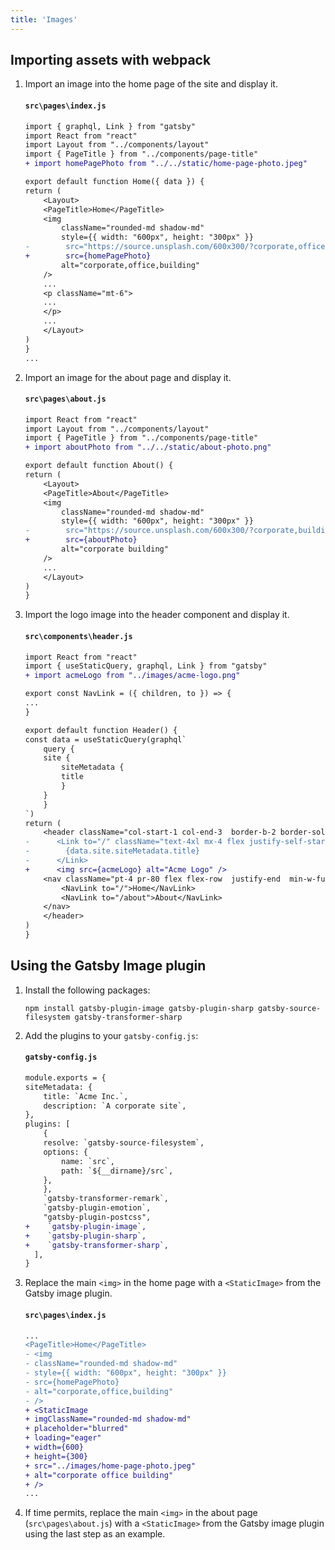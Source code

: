 ```yaml
---
title: 'Images'
---
```


## Importing assets with webpack

1. Import an image into the home page of the site and display it.

   #### `src\pages\index.js`

   ```diff
   import { graphql, Link } from "gatsby"
   import React from "react"
   import Layout from "../components/layout"
   import { PageTitle } from "../components/page-title"
   + import homePagePhoto from "../../static/home-page-photo.jpeg"

   export default function Home({ data }) {
   return (
       <Layout>
       <PageTitle>Home</PageTitle>
       <img
           className="rounded-md shadow-md"
           style={{ width: "600px", height: "300px" }}
   -        src="https://source.unsplash.com/600x300/?corporate,office,building"
   +        src={homePagePhoto}
           alt="corporate,office,building"
       />
       ...
       <p className="mt-6">
       ...
       </p>
       ...
       </Layout>
   )
   }
   ...
   ```

2. Import an image for the about page and display it.

   #### `src\pages\about.js`

   ```diff
   import React from "react"
   import Layout from "../components/layout"
   import { PageTitle } from "../components/page-title"
   + import aboutPhoto from "../../static/about-photo.png"

   export default function About() {
   return (
       <Layout>
       <PageTitle>About</PageTitle>
       <img
           className="rounded-md shadow-md"
           style={{ width: "600px", height: "300px" }}
   -        src="https://source.unsplash.com/600x300/?corporate,building"
   +        src={aboutPhoto}
           alt="corporate building"
       />
       ...
       </Layout>
   )
   }

   ```

3. Import the logo image into the header component and display it.

   #### `src\components\header.js`

   ```diff
   import React from "react"
   import { useStaticQuery, graphql, Link } from "gatsby"
   + import acmeLogo from "../images/acme-logo.png"

   export const NavLink = ({ children, to }) => {
   ...
   }

   export default function Header() {
   const data = useStaticQuery(graphql`
       query {
       site {
           siteMetadata {
           title
           }
       }
       }
   `)
   return (
       <header className="col-start-1 col-end-3  border-b-2 border-solid border-gray-200 flex flex-row justify-start ">
   -      <Link to="/" className="text-4xl mx-4 flex justify-self-start">
   -        {data.site.siteMetadata.title}
   -      </Link>
   +      <img src={acmeLogo} alt="Acme Logo" />
       <nav className="pt-4 pr-80 flex flex-row  justify-end  min-w-full">
           <NavLink to="/">Home</NavLink>
           <NavLink to="/about">About</NavLink>
       </nav>
       </header>
   )
   }

   ```

## Using the Gatsby Image plugin

1.  Install the following packages:

    ```shell
    npm install gatsby-plugin-image gatsby-plugin-sharp gatsby-source-filesystem gatsby-transformer-sharp
    ```

2.  Add the plugins to your `gatsby-config.js`:

    #### `gatsby-config.js`

    ```diff
    module.exports = {
    siteMetadata: {
        title: `Acme Inc.`,
        description: `A corporate site`,
    },
    plugins: [
        {
        resolve: `gatsby-source-filesystem`,
        options: {
            name: `src`,
            path: `${__dirname}/src`,
        },
        },
        `gatsby-transformer-remark`,
        `gatsby-plugin-emotion`,
        "gatsby-plugin-postcss",
    +    `gatsby-plugin-image`,
    +    `gatsby-plugin-sharp`,
    +    `gatsby-transformer-sharp`,
      ],
    }
    ```

3.  Replace the main `<img>` in the home page with a `<StaticImage>` from the Gatsby image plugin.

    #### `src\pages\index.js`

    ```diff
    ...
    <PageTitle>Home</PageTitle>
    - <img
    - className="rounded-md shadow-md"
    - style={{ width: "600px", height: "300px" }}
    - src={homePagePhoto}
    - alt="corporate,office,building"
    - />
    + <StaticImage
    + imgClassName="rounded-md shadow-md"
    + placeholder="blurred"
    + loading="eager"
    + width={600}
    + height={300}
    + src="../images/home-page-photo.jpeg"
    + alt="corporate office building"
    + />
    ...
    ```

4.  If time permits, replace the main `<img>` in the about page (`src\pages\about.js`) with a `<StaticImage>` from the Gatsby image plugin using the last step as an example.
